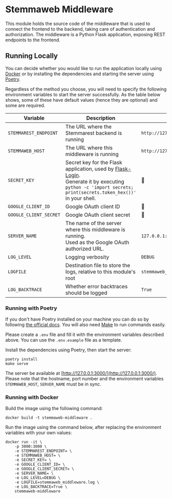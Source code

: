 # Stemmaweb Middleware

This module holds the source code of the middleware that is used to connect the frontend to the backend, taking care
of authentication and authorization. The middleware is a Python Flask application, exposing REST endpoints to the
frontend.

## Running Locally

You can decide whether you would like to run the application locally using [Docker](https://www.docker.com/) or by
installing the dependencies and starting the server using [Poetry](https://python-poetry.org/).

Regardless of the method you choose, you will need to specify the following environment variables to start the server
successfully. As the table below shows, some of these have default values (hence they are optional) and some are
required.

| Variable               | Description                                                                                                                                                                                                      | Default                            |
|------------------------|------------------------------------------------------------------------------------------------------------------------------------------------------------------------------------------------------------------|------------------------------------|
| `STEMMAREST_ENDPOINT`  | The URL where the Stemmarest backend is running                                                                                                                                                                  | `http://127.0.0.1:8080/stemmarest` |
| `STEMMAWEB_HOST`       | The URL where this middleware is running                                                                                                                                                                         | `http://127.0.0.1:3000`            |
| `SECRET_KEY`           | Secret key for the Flask application, used by [Flask-Login](https://github.com/maxcountryman/flask-login).<br />Generate it by executing `python -c 'import secrets; print(secrets.token_hex())'` in your shell. | 🚫                                 |
| `GOOGLE_CLIENT_ID`     | Google OAuth client ID                                                                                                                                                                                           | 🚫                                 |
| `GOOGLE_CLIENT_SECRET` | Google OAuth client secret                                                                                                                                                                                       | 🚫                                 |
| `SERVER_NAME`          | The name of the server where this middleware is running.<br />Used as the Google OAuth authorized URL.                                                                                                           | `127.0.0.1:3000`                   |
| `LOG_LEVEL`            | Logging verbosity                                                                                                                                                                                                | `DEBUG`                            |
| `LOGFILE`              | Destination file to store the logs, relative to this module's root                                                                                                                                               | `stemmaweb_middleware.log`         |
| `LOG_BACKTRACE`        | Whether error backtraces should be logged                                                                                                                                                                        | `True`                             |

### Running with Poetry

If you don't have Poetry installed on your machine you can do so by
following [the official docs](https://python-poetry.org/docs/#installing-with-the-official-installer). You will also
need [Make](https://www.gnu.org/software/make/) to run commands easily.

Please create a `.env` file and fill it with the environment variables described above. You can use the `.env.example`
file as a template.

Install the dependencies using Poetry, then start the server:

```shell
poetry install
make serve
```

The server be available at [http://127.0.0.1:3000/](http://127.0.0.1:3000/). Please note that the hostname, port number
and the environment variables `STEMMAWEB_HOST`, `SERVER_NAME` must be in sync.

### Running with Docker

Build the image using the following command:

```shell
docker build -t stemmaweb-middleware .
```

Run the image using the command below, after replacing the environment variables with your own values:

```shell
docker run -it \
    -p 3000:3000 \
	-e STEMMAREST_ENDPOINT= \
	-e STEMMAWEB_HOST= \
	-e SECRET_KEY= \
	-e GOOGLE_CLIENT_ID= \
	-e GOOGLE_CLIENT_SECRET= \
	-e SERVER_NAME= \
	-e LOG_LEVEL=DEBUG \
	-e LOGFILE=stemmaweb_middleware.log \
	-e LOG_BACKTRACE=True \
	stemmaweb-middleware
```